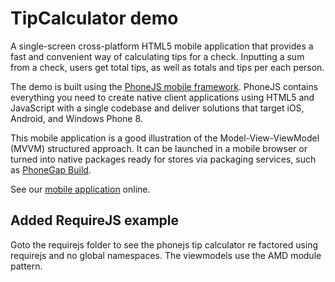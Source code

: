 # TipCalculator demo

A single-screen cross-platform HTML5 mobile application that provides a fast and convenient way of calculating tips for a check. Inputting a sum from a check, users get total tips, as well as totals and tips per each person.

The demo is built using the [PhoneJS mobile framework](http://phonejs.devexpress.com/). PhoneJS contains everything you need to create native client applications using HTML5 and JavaScript with a single codebase and deliver solutions that target iOS, Android, and Windows Phone 8.

This mobile application is a good illustration of the Model-View-ViewModel (MVVM) structured approach. It can be launched in a mobile browser or turned into native packages ready for stores via packaging services, such as [PhoneGap Build](http://build.phonegap.com).

See our [mobile application](http://phonejs.devexpress.com/Demos/?url=TipCalculator&sm=3) online.

Added RequireJS example
--------------------------------------
Goto the requirejs folder to see the phonejs tip calculator re factored using requirejs and no global namespaces. The viewmodels use the AMD module pattern.